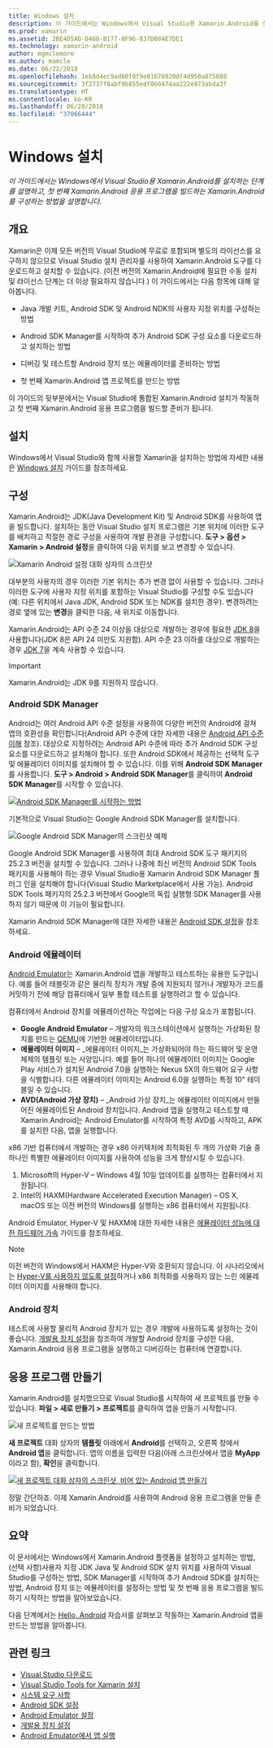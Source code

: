 ```yaml
---
title: Windows 설치
description: 이 가이드에서는 Windows에서 Visual Studio용 Xamarin.Android를 설치하는 단계를 설명하고, 첫 번째 Xamarin.Android 응용 프로그램을 빌드하는 Xamarin.Android를 구성하는 방법을 설명합니다.
ms.prod: xamarin
ms.assetid: 2BE4D5AD-D468-B177-8F96-837D084E7DE1
ms.technology: xamarin-android
author: mgmclemore
ms.author: mamcle
ms.date: 06/22/2018
ms.openlocfilehash: 1eb8d4ec9ad60f0f9e81676920df4d950a875088
ms.sourcegitcommit: 3f2737f8abf9b855edf060474aa222e973abda3f
ms.translationtype: HT
ms.contentlocale: ko-KR
ms.lasthandoff: 06/28/2018
ms.locfileid: "37066444"
---
```

# <a name="windows-installation"></a>Windows 설치

_이 가이드에서는 Windows에서 Visual Studio용 Xamarin.Android를 설치하는 단계를 설명하고, 첫 번째 Xamarin.Android 응용 프로그램을 빌드하는 Xamarin.Android를 구성하는 방법을 설명합니다._


## <a name="overview"></a>개요

Xamarin은 이제 모든 버전의 Visual Studio에 무료로 포함되며 별도의 라이선스를 요구하지 않으므로 Visual Studio 설치 관리자를 사용하여 Xamarin.Android 도구를 다운로드하고 설치할 수 있습니다.
(이전 버전의 Xamarin.Android에 필요한 수동 설치 및 라이선스 단계는 더 이상 필요하지 않습니다.) 이 가이드에서는 다음 항목에 대해 알아봅니다.

-   Java 개발 키트, Android SDK 및 Android NDK의 사용자 지정 위치를 구성하는 방법

-   Android SDK Manager를 시작하여 추가 Android SDK 구성 요소를 다운로드하고 설치하는 방법

-   디버깅 및 테스트할 Android 장치 또는 에뮬레이터를 준비하는 방법

-   첫 번째 Xamarin.Android 앱 프로젝트를 만드는 방법

이 가이드의 뒷부분에서는 Visual Studio에 통합된 Xamarin.Android 설치가 작동하고 첫 번째 Xamarin.Android 응용 프로그램을 빌드할 준비가 됩니다.

## <a name="installation"></a>설치

Windows에서 Visual Studio와 함께 사용할 Xamarin을 설치하는 방법에 자세한 내용은 [Windows 설치](~/cross-platform/get-started/installation/windows.md) 가이드를 참조하세요.


## <a name="configuration"></a>구성

Xamarin.Android는 JDK(Java Development Kit) 및 Android SDK를 사용하여 앱을 빌드합니다. 설치하는 동안 Visual Studio 설치 프로그램은 기본 위치에 이러한 도구를 배치하고 적절한 경로 구성을 사용하여 개발 환경을 구성합니다. **도구 > 옵션 > Xamarin > Android 설정**을 클릭하여 다음 위치를 보고 변경할 수 있습니다.

![Xamarin Android 설정 대화 상자의 스크린샷](windows-images/07-settings.png)

대부분의 사용자의 경우 이러한 기본 위치는 추가 변경 없이 사용할 수 있습니다. 그러나 이러한 도구에 사용자 지정 위치를 포함하는 Visual Studio를 구성할 수도 있습니다(예: 다른 위치에서 Java JDK, Android SDK 또는 NDK를 설치한 경우). 변경하려는 경로 옆에 있는 **변경**을 클릭한 다음, 새 위치로 이동합니다.

Xamarin.Android는 API 수준 24 이상을 대상으로 개발하는 경우에 필요한 [JDK 8](http://www.oracle.com/technetwork/java/javase/downloads/jdk8-downloads-2133151.html)을 사용합니다(JDK 8은 API 24 미만도 지원함). API 수준 23 이하를 대상으로 개발하는 경우 [JDK 7](http://www.oracle.com/technetwork/java/javase/downloads/jdk7-downloads-1880260.html)을 계속 사용할 수 있습니다.

> [!IMPORTANT]
> Xamarin.Android는 JDK 9를 지원하지 않습니다.


### <a name="android-sdk-manager"></a>Android SDK Manager

Android는 여러 Android API 수준 설정을 사용하여 다양한 버전의 Android에 걸쳐 앱의 호환성을 확인합니다(Android API 수준에 대한 자세한 내용은 [Android API 수준 이해](~/android/app-fundamentals/android-api-levels.md) 참조).
대상으로 지정하려는 Android API 수준에 따라 추가 Android SDK 구성 요소를 다운로드하고 설치해야 합니다. 또한 Android SDK에서 제공하는 선택적 도구 및 에뮬레이터 이미지를 설치해야 할 수 있습니다. 이를 위해 **Android SDK Manager**를 사용합니다. **도구 > Android > Android SDK Manager**를 클릭하여 **Android SDK Manager**를 시작할 수 있습니다.

[![Android SDK Manager를 시작하는 방법](windows-images/08-sdk-manager-sml.png)](windows-images/08-sdk-manager.png#lightbox)

기본적으로 Visual Studio는 Google Android SDK Manager를 설치합니다.

![Google Android SDK Manager의 스크린샷 예제](windows-images/09-google-sdk-manager.png)

Google Android SDK Manager를 사용하여 최대 Android SDK 도구 패키지의 25.2.3 버전을 설치할 수 있습니다. 그러나 나중에 최신 버전의 Android SDK Tools 패키지를 사용해야 하는 경우 Visual Studio용 Xamarin Android SDK Manager 플러그 인을 설치해야 합니다(Visual Studio Marketplace에서 사용 가능). Android SDK Tools 패키지의 25.2.3 버전에서 Google의 독립 실행형 SDK Manager를 사용하지 않기 때문에 이 기능이 필요합니다. 

Xamarin Android SDK Manager에 대한 자세한 내용은 [Android SDK 설정](~/android/get-started/installation/android-sdk.md)을 참조하세요.

### <a name="android-emulator"></a>Android 에뮬레이터

[Android Emulator](https://developer.android.com/studio/run/emulator)는 Xamarin.Android 앱을 개발하고 테스트하는 유용한 도구입니다. 예를 들어 태블릿과 같은 물리적 장치가 개발 중에 지원되지 않거나 개발자가 코드를 커밋하기 전에 해당 컴퓨터에서 일부 통합 테스트를 실행하려고 할 수 있습니다.

컴퓨터에서 Android 장치를 에뮬레이션하는 작업에는 다음 구성 요소가 포함됩니다.

* **Google Android Emulator** &ndash; 개발자의 워크스테이션에서 실행하는 가상화된 장치를 만드는 [QEMU](https://www.qemu.org/)에 기반한 에뮬레이터입니다.
* **에뮬레이터 이미지** &ndash; _에뮬레이터 이미지_는 가상화되어야 하는 하드웨어 및 운영 체제의 템플릿 또는 사양입니다. 예를 들어 하나의 에뮬레이터 이미지는 Google Play 서비스가 설치된 Android 7.0을 실행하는 Nexus 5X의 하드웨어 요구 사항을 식별합니다. 다른 에뮬레이터 이미지는 Android 6.0을 실행하는 특정 10" 테이블일 수 있습니다.
* **AVD(Android 가상 장치)** &ndash; _Android 가상 장치_는 에뮬레이터 이미지에서 만들어진 에뮬레이트된 Android 장치입니다. Android 앱을 실행하고 테스트할 때 Xamarin.Android는 Android Emulator를 시작하여 특정 AVD를 시작하고, APK를 설치한 다음, 앱을 실행합니다.

x86 기반 컴퓨터에서 개발하는 경우 x86 아키텍처에 최적화된 두 개의 가상화 기술 중 하나인 특별한 에뮬레이터 이미지를 사용하여 성능을 크게 향상시킬 수 있습니다.

1. Microsoft의 Hyper-V &ndash; Windows 4월 10일 업데이트를 실행하는 컴퓨터에서 지원됩니다.
2. Intel의 HAXM(Hardware Accelerated Execution Manager) &ndash; OS X, macOS 또는 이전 버전의 Windows를 실행하는 x86 컴퓨터에서 지원됩니다.

Android Emulator, Hyper-V 및 HAXM에 대한 자세한 내용은 [에뮬레이터 성능에 대한 하드웨어 가속](~/android/get-started/installation/android-emulator/hardware-acceleration.md) 가이드를 참조하세요.

> [!NOTE]
> 이전 버전의 Windows에서 HAXM은 Hyper-V와 호환되지 않습니다. 이 시나리오에서는 [Hyper-V를 사용하지 않도록 설정](~/android/get-started/installation/android-emulator/troubleshooting.md#disable-hyperv)하거나 x86 최적화를 사용하지 않는 느린 에뮬레이터 이미지를 사용해야 합니다.


<a name="device" />

### <a name="android-device"></a>Android 장치

테스트에 사용할 물리적 Android 장치가 있는 경우 개발에 사용하도록 설정하는 것이 좋습니다. [개발용 장치 설정](~/android/get-started/installation/set-up-device-for-development.md)을 참조하여 개발할 Android 장치를 구성한 다음, Xamarin.Android 응용 프로그램을 실행하고 디버깅하는 컴퓨터에 연결합니다.


## <a name="create-an-application"></a>응용 프로그램 만들기

Xamarin.Android를 설치했으므로 Visual Studio를 시작하여 새 프로젝트를 만들 수 있습니다. **파일 > 새로 만들기 > 프로젝트**를 클릭하여 앱을 만들기 시작합니다.

![새 프로젝트를 만드는 방법](windows-images/10-new-project.png)

**새 프로젝트** 대화 상자의 **템플릿** 아래에서 **Android**를 선택하고, 오른쪽 창에서 **Android 앱**을 클릭합니다. 앱의 이름을 입력한 다음(아래 스크린샷에서 앱을 **MyApp**이라고 함), **확인**을 클릭합니다.

[![새 프로젝트 대화 상자의 스크린샷, 비어 있는 Android 앱 만들기](windows-images/11-first-app-sml.w157.png)](windows-images/11-first-app.w157.png#lightbox)

정말 간단하죠. 이제 Xamarin.Android를 사용하여 Android 응용 프로그램을 만들 준비가 되었습니다.


## <a name="summary"></a>요약

이 문서에서는 Windows에서 Xamarin.Android 플랫폼을 설정하고 설치하는 방법, (선택 사항)사용자 지정 JDK Java 및 Android SDK 설치 위치를 사용하여 Visual Studio를 구성하는 방법, SDK Manager를 시작하여 추가 Android SDK를 설치하는 방법, Android 장치 또는 에뮬레이터를 설정하는 방법 및 첫 번째 응용 프로그램을 빌드하기 시작하는 방법을 알아보았습니다.

다음 단계에서는 [Hello, Android](~/android/get-started/hello-android/index.md) 자습서를 살펴보고 작동하는 Xamarin.Android 앱을 만드는 방법을 알아봅니다.


## <a name="related-links"></a>관련 링크

- [Visual Studio 다운로드](https://visualstudio.microsoft.com/vs/)
- [Visual Studio Tools for Xamarin 설치](~/cross-platform/get-started/installation/windows.md)
- [시스템 요구 사항](~/cross-platform/get-started/requirements.md)
- [Android SDK 설정](~/android/get-started/installation/android-sdk.md)
- [Android Emulator 설정](~/android/get-started/installation/android-emulator/index.md)
- [개발용 장치 설정](~/android/get-started/installation/set-up-device-for-development.md)
- [Android Emulator에서 앱 실행](https://developer.android.com/studio/run/emulator#Requirements)
